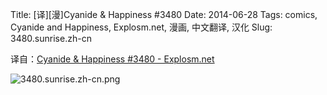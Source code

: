 Title: [译][漫]Cyanide & Happiness #3480
Date: 2014-06-28
Tags: comics, Cyanide and Happiness, Explosm.net, 漫画, 中文翻译, 汉化
Slug: 3480.sunrise.zh-cn

译自：[Cyanide & Happiness #3480 - Explosm.net](http://explosm.net/comics/3480/)


![3480.sunrise.zh-cn.png](/static/images/comics/3480.sunrise.zh-cn.png)



